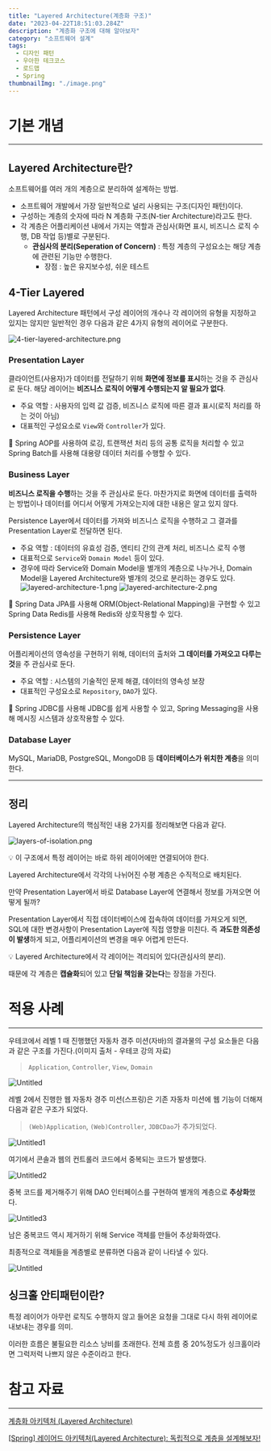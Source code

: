 ```yaml
---
title: "Layered Architecture(계층화 구조)"
date: "2023-04-22T18:51:03.284Z"
description: "계층화 구조에 대해 알아보자"
category: "소프트웨어 설계"
tags:
  - 디자인 패턴
  - 우아한 테크코스
  - 로드맵
  - Spring
thumbnailImg: "./image.png"
---
```


# 기본 개념

---

## Layered Architecture란?

소프트웨어를 여러 개의 계층으로 분리하여 설계하는 방법.

- 소프트웨어 개발에서 가장 일반적으로 널리 사용되는 구조(디자인 패턴)이다.
- 구성하는 계층의 숫자에 따라 N 계층화 구조(N-tier Architecture)라고도 한다.
- 각 계층은 어플리케이션 내에서 가지는 역할과 관심사(화면 표시, 비즈니스 로직 수행, DB 작업 등)별로 구분된다.
  - **관심사의 분리(Seperation of Concern)** : 특정 계층의 구성요소는 해당 계층에 관련된 기능만 수행한다.
    - 장점 : 높은 유지보수성, 쉬운 테스트

## 4-Tier Layered

Layered Architecture 패턴에서 구성 레이어의 개수나 각 레이어의 유형을 지정하고 있지는 않지만 일반적인 경우 다음과 같은 4가지 유형의 레이어로 구분한다.

![4-tier-layered-architecture.png](image.png)

### Presentation Layer

클라이언트(사용자)가 데이터를 전달하기 위해 **화면에 정보를 표시**하는 것을 주 관심사로 둔다. 해당 레이어는 **비즈니스 로직이 어떻게 수행되는지 알 필요가 없다**.

- 주요 역할 : 사용자의 입력 값 검증, 비즈니스 로직에 따른 결과 표시(로직 처리를 하는 것이 아님)
- 대표적인 구성요소로 `View`와 `Controller`가 있다.

<aside>
🍃 Spring AOP를 사용하여 로깅, 트랜잭션 처리 등의 공통 로직을 처리할 수 있고 Spring Batch를 사용해 대용량 데이터 처리를 수행할 수 있다.

</aside>

### Business Layer

**비즈니스 로직을 수행**하는 것을 주 관심사로 둔다. 마찬가지로 화면에 데이터를 출력하는 방법이나 데이터를 어디서 어떻게 가져오는지에 대한 내용은 알고 있지 않다.

Persistence Layer에서 데이터를 가져와 비즈니스 로직을 수행하고 그 결과를 Presentation Layer로 전달하면 된다.

- 주요 역할 : 데이터의 유효성 검증, 엔티티 간의 관계 처리, 비즈니스 로직 수행
- 대표적으로 `Service`와 `Domain Model` 등이 있다.
- 경우에 따라 Service와 Domain Model을 별개의 계층으로 나누거나, Domain Model을 Layered Architecture와 별개의 것으로 분리하는 경우도 있다.
  ![layered-architecture-1.png](layered-architecture-1.png)
  ![layered-architecture-2.png](layered-architecture-2.png)

<aside>
🍃 Spring Data JPA를 사용해 ORM(Object-Relational Mapping)을 구현할 수 있고 Spring Data Redis를 사용해 Redis와 상호작용할 수 있다.

</aside>

### Persistence Layer

어플리케이션의 영속성을 구현하기 위해, 데이터의 출처와 **그 데이터를 가져오고 다루는 것**을 주 관심사로 둔다.

- 주요 역할 : 시스템의 기술적인 문제 해결, 데이터의 영속성 보장
- 대표적인 구성요소로 `Repository`, `DAO`가 있다.

<aside>
🍃 Spring JDBC를 사용해 JDBC를 쉽게 사용할 수 있고, Spring Messaging을 사용해 메시징 시스템과 상호작용할 수 있다.

</aside>

### Database Layer

MySQL, MariaDB, PostgreSQL, MongoDB 등 **데이터베이스가 위치한 계층**을 의미한다.

---

## 정리

Layered Architecture의 핵심적인 내용 2가지를 정리해보면 다음과 같다.

![layers-of-isolation.png](layers-of-isolation.png)

<aside>
💡 이 구조에서 특정 레이어는 바로 하위 레이어에만 연결되어야 한다.

</aside>

Layered Architecture에서 각각의 나뉘어진 수평 계층은 수직적으로 배치된다.

만약 Presentation Layer에서 바로 Database Layer에 연결해서 정보를 가져오면 어떻게 될까?

Presentation Layer에서 직접 데이터베이스에 접속하여 데이터를 가져오게 되면, SQL에 대한 변경사항이 Presentation Layer에 직접 영향을 미친다. 즉 **과도한 의존성이 발생**하게 되고, 어플리케이션의 변경을 매우 어렵게 만든다.

<aside>
💡 Layered Architecture에서 각 레이어는 격리되어 있다(관심사의 분리).

</aside>

때문에 각 계층은 **캡슐화**되어 있고 **단일 책임을 갖는다**는 장점을 가진다.

# 적용 사례

---

우테코에서 레벨 1 때 진행했던 자동차 경주 미션(자바)의 결과물의 구성 요소들은 다음과 같은 구조를 가진다.(이미지 출처 - 우테코 강의 자료)

> `Application`, `Controller`, `View`, `Domain`

![Untitled](1.png)

레벨 2에서 진행한 웹 자동차 경주 미션(스프링)은 기존 자동차 미션에 웹 기능이 더해져 다음과 같은 구조가 되었다.

> `(Web)Application`, `(Web)Controller`, `JDBCDao`가 추가되었다.

![Untitled1](2.png)

여기에서 콘솔과 웹의 컨트롤러 코드에서 중복되는 코드가 발생했다.

![Untitled2](3.png)

중복 코드를 제거해주기 위해 DAO 인터페이스를 구현하여 별개의 계층으로 **추상화**했다.

![Untitled3](최종.png)

남은 중복코드 역시 제거하기 위해 Service 객체를 만들어 추상화하였다.

최종적으로 객체들을 계층별로 분류하면 다음과 같이 나타낼 수 있다.

![Untitled](최종계층.png)

## 싱크홀 안티패턴이란?

특정 레이어가 아무런 로직도 수행하지 않고 들어온 요청을 그대로 다시 하위 레이어로 내보내는 경우를 의미.

이러한 흐름은 불필요한 리소스 낭비를 초래한다. 전체 흐름 중 20%정도가 싱크홀이라면 그럭저럭 나쁘지 않은 수준이라고 한다.

# 참고 자료

---

[계층화 아키텍처 (Layered Architecture)](https://hudi.blog/layered-architecture/)

[[Spring] 레이어드 아키텍처(Layered Architecture): 독립적으로 계층을 설계해보자!](https://engineerinsight.tistory.com/63)
